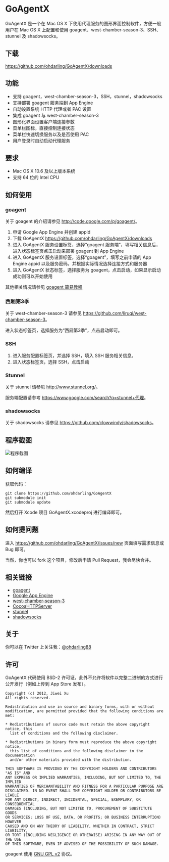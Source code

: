 # GoAgentX

GoAgentX 是一个在 Mac OS X 下使用代理服务的图形界面控制软件，方便一般用户在 Mac OS X 上配置和使用 goagent、west-chamber-season-3、SSH、stunnel 及 shadowsocks。

## 下载

<https://github.com/ohdarling/GoAgentX/downloads>

## 功能

* 支持 goagent，west-chamber-season-3，SSH，stunnel，shadowsocks
* 支持部署 goagent 服务端到 App Engine
* 自动设置系统 HTTP 代理或者 PAC 设置
* 集成 goagent 与 west-chamber-season-3
* 图形化界面设置客户端连接参数
* 菜单栏图标，直接控制连接状态
* 菜单栏快速切换服务以及是否使用 PAC
* 用户登录时自动启动代理服务

## 要求

* Mac OS X 10.6 及以上版本系统
* 支持 64 位的 Intel CPU

## 如何使用

### goagent

关于 goagent 的介绍请参见 <http://code.google.com/p/goagent/>。

1. 申请 Google App Engine 并创建 appid
1. 下载 GoAgentX <https://github.com/ohdarling/GoAgentX/downloads>
1. 进入 GoAgentX 服务设置标签，选择“goagent 服务端”，填写相关信息后，进入状态标签页点击启动来部署 goagent 到 App Engine
1. 进入 GoAgentX 服务设置标签，选择“goagent”，填写之前申请的 App Engine appid 以及服务密码，并根据实际情况选择连接方式和服务器
1. 进入 GoAgentX 状态标签，选择服务为 goagent，点击启动，如果显示启动成功则可以开始使用

其他相关情况请参见 [goagent 简易教程](http://code.google.com/p/goagent/#简易教程)

### 西厢第3季

关于 west-chamber-season-3 请参见 <https://github.com/liruqi/west-chamber-season-3>。

进入状态标签页，选择服务为“西厢第3季”，点击启动即可。

### SSH

1. 进入服务配置标签页，并选择 SSH，填入 SSH 服务相关信息。
1. 进入状态标签页，选择 SSH，点击启动

### Stunnel

关于 stunnel 请参见 <http://www.stunnel.org/>。

服务端配置请参考 <https://www.google.com/search?q=stunnel+代理>。

### shadowsocks

关于 shadowsocks 请参见 <https://github.com/clowwindy/shadowsocks>。


## 程序截图

![程序截图](https://github.com/ohdarling/GoAgentX/raw/master/Screenshot.png)

## 如何编译

获取代码：

    git clone https://github.com/ohdarling/GoAgentX
    git submodule init
    git submodule update

然后打开 Xcode 项目 GoAgentX.xcodeproj 进行编译即可。

## 如何提问题

进入 <https://github.com/ohdarling/GoAgentX/issues/new> 页面填写需求信息或 Bug 即可。

当然，你也可以 fork 这个项目，修改后申请 Pull Request，我会尽快合并。

## 相关链接

* [goagent](http://code.google.com/p/goagent/)
* [Google App Engine](https://appengine.google.com/)
* [west-chamber-season-3](https://github.com/liruqi/west-chamber-season-3)
* [CocoaHTTPServer](https://github.com/robbiehanson/CocoaHTTPServer)
* [stunnel](http://www.stunnel.org/)
* [shadowsocks](https://github.com/clowwindy/shadowsocks)

## 关于

你可以在 Twitter 上关注我：[@ohdarling88](http://twitter.com/ohdarling88)

## 许可

GoAgentX 代码使用 BSD-2 许可证，此外不允许将软件以完整二进制的方式进行公开发行（例如上传到 App Store 发布）。

    Copyright (c) 2012, Jiwei Xu
    All rights reserved.
    
    Redistribution and use in source and binary forms, with or without
    modification, are permitted provided that the following conditions are met:
    
    * Redistributions of source code must retain the above copyright notice, this
      list of conditions and the following disclaimer.
    
    * Redistributions in binary form must reproduce the above copyright notice,
      this list of conditions and the following disclaimer in the documentation
      and/or other materials provided with the distribution.
    
    THIS SOFTWARE IS PROVIDED BY THE COPYRIGHT HOLDERS AND CONTRIBUTORS "AS IS" AND
    ANY EXPRESS OR IMPLIED WARRANTIES, INCLUDING, BUT NOT LIMITED TO, THE IMPLIED
    WARRANTIES OF MERCHANTABILITY AND FITNESS FOR A PARTICULAR PURPOSE ARE
    DISCLAIMED. IN NO EVENT SHALL THE COPYRIGHT HOLDER OR CONTRIBUTORS BE LIABLE
    FOR ANY DIRECT, INDIRECT, INCIDENTAL, SPECIAL, EXEMPLARY, OR CONSEQUENTIAL
    DAMAGES (INCLUDING, BUT NOT LIMITED TO, PROCUREMENT OF SUBSTITUTE GOODS
    OR SERVICES; LOSS OF USE, DATA, OR PROFITS; OR BUSINESS INTERRUPTION) HOWEVER
    CAUSED AND ON ANY THEORY OF LIABILITY, WHETHER IN CONTRACT, STRICT LIABILITY,
    OR TORT (INCLUDING NEGLIGENCE OR OTHERWISE) ARISING IN ANY WAY OUT OF THE USE
    OF THIS SOFTWARE, EVEN IF ADVISED OF THE POSSIBILITY OF SUCH DAMAGE.

goagent 使用 [GNU GPL v2](http://www.gnu.org/licenses/old-licenses/gpl-2.0.html) 协议。
